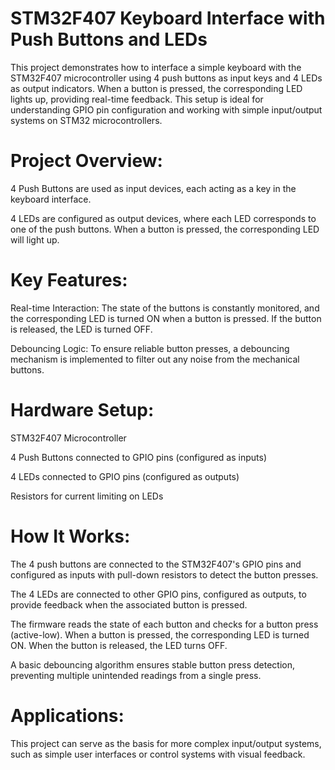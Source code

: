 # STM32F407 Keyboard Interface with Push Buttons and LEDs

This project demonstrates how to interface a simple keyboard with the STM32F407 microcontroller using 4 push buttons as input keys and 4 LEDs as output indicators. When a button is pressed, the corresponding LED lights up, providing real-time feedback. This setup is ideal for understanding GPIO pin configuration and working with simple input/output systems on STM32 microcontrollers.

# Project Overview:

4 Push Buttons are used as input devices, each acting as a key in the keyboard interface.

4 LEDs are configured as output devices, where each LED corresponds to one of the push buttons. When a button is pressed, the corresponding LED will light up.

# Key Features:

Real-time Interaction: The state of the buttons is constantly monitored, and the corresponding LED is turned ON when a button is pressed. If the button is released, the LED is turned OFF.

Debouncing Logic: To ensure reliable button presses, a debouncing mechanism is implemented to filter out any noise from the mechanical buttons.

# Hardware Setup:

STM32F407 Microcontroller

4 Push Buttons connected to GPIO pins (configured as inputs)

4 LEDs connected to GPIO pins (configured as outputs)

Resistors for current limiting on LEDs 

# How It Works:

The 4 push buttons are connected to the STM32F407's GPIO pins and configured as inputs with pull-down resistors to detect the button presses.

The 4 LEDs are connected to other GPIO pins, configured as outputs, to provide feedback when the associated button is pressed.

The firmware reads the state of each button and checks for a button press (active-low). When a button is pressed, the corresponding LED is turned ON. When the button is released, the LED turns OFF.

A basic debouncing algorithm ensures stable button press detection, preventing multiple unintended readings from a single press.

# Applications:

This project can serve as the basis for more complex input/output systems, such as simple user interfaces or control systems with visual feedback.

